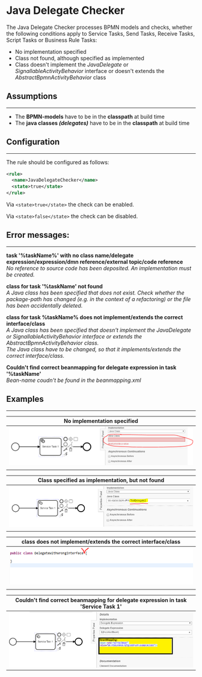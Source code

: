 Java Delegate Checker
=================================
The Java Delegate Checker processes BPMN models and checks, whether the following conditions apply to 
Service Tasks, Send Tasks, Receive Tasks, Script Tasks or Business Rule Tasks:
- No implementation specified
- Class not found, although specified as implemented 
- Class doesn't implement the *JavaDelegate* or *SignallableActivityBehavior* interface or doesn't extends the *AbstractBpmnActivityBehavior* class

## Assumptions
----------------------------------------------
- The **BPMN-models** have to be in the **classpath** at build time
- The **java classes _(delegates)_** have to be in the **classpath** at build time

## Configuration
------------------------------------------
The rule should be configured as follows:
```xml
<rule>
  <name>JavaDelegateChecker</name>
  <state>true</state>
</rule>
```

Via `<state>true</state>` the check can be enabled.

Via `<state>false</state>` the check can be disabled.

## Error messages:
-----------------------------------------
**task '%taskName%' with no class name/delegate expression/expression/dmn reference/external topic/code reference**<br/>
_No reference to source code has been deposited. An implementation must be created._

**class for task '%taskName' not found**<br/>
_A Java class has been specified that does not exist. Check whether the package-path has changed (e.g. in the context of a refactoring) or the file has been accidentally deleted._

**class for task %taskName% does not implement/extends the correct interface/class**<br/>
_A Java class has been specified that doesn't implement the JavaDelegate or SignallableActivityBehavior interface or extends the AbstractBpmnActivityBehavior class._ <br/>
_The Java class have to be changed, so that it implements/extends the correct interface/class._

**Couldn't find correct beanmapping for delegate expression in task '%taskName'** <br/>
_Bean-name coudn't be found in the beanmapping.xml_

## Examples
----------------------------------------

| **No implementation specified**                                                                        | 
|:------------------------------------------------------------------------------------------------------:| 
|![No value in JavaClass](img/JavaDelegateChecker_NoImplementation.PNG "No implementation specified")    |
| |

| **Class specified as implementation, but not found**                                                   |
|:------------------------------------------------------------------------------------------------------:| 
| ![Missing java class](img/JavaDelegateChecker_NoClass.PNG "Class not found")                           |
| |

| **class does not implement/extends the correct interface/class**                                                |
|:------------------------------------------------------------------------------------------------------:| 
![Doesn't implement javaDelegate interface](img/JavaDelegateChecker_NoInterface.PNG "No interface")      |
| |

| **Couldn't find correct beanmapping for delegate expression in task 'Service Task 1'**                 |
|:------------------------------------------------------------------------------------------------------:| 
![Wrong beanname](img/JavaDelegateChecker_IncorrectBean.PNG "Incorrect beanname")      |

